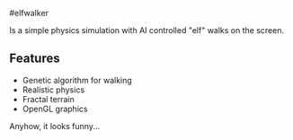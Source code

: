 #elfwalker

Is a simple physics simulation with AI controlled "elf" walks on the screen.

## Features

- Genetic algorithm for walking
- Realistic physics
- Fractal terrain
- OpenGL graphics

Anyhow, it looks funny...
